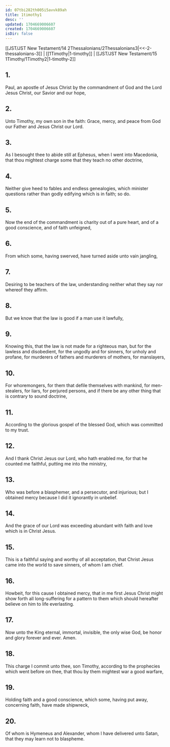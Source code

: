 ```yaml
---
id: 07tbi282th005i5avvk89ah
title: 1timothy1
desc: ''
updated: 1704669006607
created: 1704669006607
isDir: false
---
```

[[JST/JST New Testament/14 2Thessalonians/2Thessalonians3|<<-2-thessalonians-3]] | [[1Timothy|1-timothy]] | [[JST/JST New Testament/15 1Timothy/1Timothy2|1-timothy-2]]
## 1.
Paul, an apostle of Jesus Christ by the commandment of God and the Lord Jesus Christ, our Savior and our hope,
## 2.
Unto Timothy, my own son in the faith: Grace, mercy, and peace from God our Father and Jesus Christ our Lord.
## 3.
As I besought thee to abide still at Ephesus, when I went into Macedonia, that thou mightest charge some that they teach no other doctrine,
## 4.
Neither give heed to fables and endless genealogies, which minister questions rather than godly edifying which is in faith; so do.
## 5.
Now the end of the commandment is charity out of a pure heart, and of a good conscience, and of faith unfeigned,
## 6.
From which some, having swerved, have turned aside unto vain jangling,
## 7.
Desiring to be teachers of the law, understanding neither what they say nor whereof they affirm.
## 8.
But we know that the law is good if a man use it lawfully,
## 9.
Knowing this, that the law is not made for a righteous man, but for the lawless and disobedient, for the ungodly and for sinners, for unholy and profane, for murderers of fathers and murderers of mothers, for manslayers,
## 10.
For whoremongers, for them that defile themselves with mankind, for men-stealers, for liars, for perjured persons, and if there be any other thing that is contrary to sound doctrine,
## 11.
According to the glorious gospel of the blessed God, which was committed to my trust.
## 12.
And I thank Christ Jesus our Lord, who hath enabled me, for that he counted me faithful, putting me into the ministry,
## 13.
Who was before a blasphemer, and a persecutor, and injurious; but I obtained mercy because I did it ignorantly in unbelief.
## 14.
And the grace of our Lord was exceeding abundant with faith and love which is in Christ Jesus.
## 15.
This is a faithful saying and worthy of all acceptation, that Christ Jesus came into the world to save sinners, of whom I am chief.
## 16.
Howbeit, for this cause I obtained mercy, that in me first Jesus Christ might show forth all long-suffering for a pattern to them which should hereafter believe on him to life everlasting.
## 17.
Now unto the King eternal, immortal, invisible, the only wise God, be honor and glory forever and ever. Amen.
## 18.
This charge I commit unto thee, son Timothy, according to the prophecies which went before on thee, that thou by them mightest war a good warfare,
## 19.
Holding faith and a good conscience, which some, having put away, concerning faith, have made shipwreck,
## 20.
Of whom is Hymeneus and Alexander, whom I have delivered unto Satan, that they may learn not to blaspheme.

